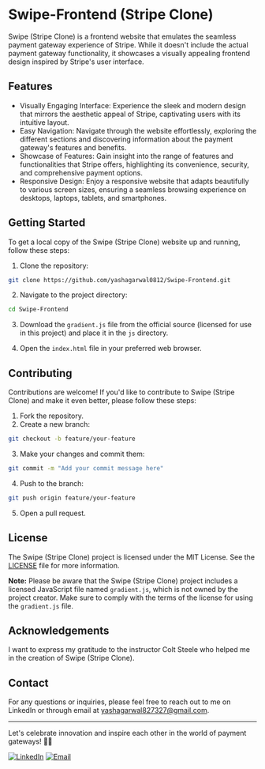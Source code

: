 # Swipe-Frontend (Stripe Clone)

Swipe (Stripe Clone) is a frontend website that emulates the seamless payment gateway experience of Stripe. While it doesn't include the actual payment gateway functionality, it showcases a visually appealing frontend design inspired by Stripe's user interface.

## Features

- Visually Engaging Interface: Experience the sleek and modern design that mirrors the aesthetic appeal of Stripe, captivating users with its intuitive layout.
- Easy Navigation: Navigate through the website effortlessly, exploring the different sections and discovering information about the payment gateway's features and benefits.
- Showcase of Features: Gain insight into the range of features and functionalities that Stripe offers, highlighting its convenience, security, and comprehensive payment options.
- Responsive Design: Enjoy a responsive website that adapts beautifully to various screen sizes, ensuring a seamless browsing experience on desktops, laptops, tablets, and smartphones.

## Getting Started

To get a local copy of the Swipe (Stripe Clone) website up and running, follow these steps:

1. Clone the repository:
```bash
git clone https://github.com/yashagarwal0812/Swipe-Frontend.git
```

2. Navigate to the project directory:
```bash
cd Swipe-Frontend
```

3. Download the `gradient.js` file from the official source (licensed for use in this project) and place it in the `js` directory.

4. Open the `index.html` file in your preferred web browser.

## Contributing

Contributions are welcome! If you'd like to contribute to Swipe (Stripe Clone) and make it even better, please follow these steps:

1. Fork the repository.
2. Create a new branch:
```bash
git checkout -b feature/your-feature
```
3. Make your changes and commit them:
```bash
git commit -m "Add your commit message here"
```
4. Push to the branch:
```bash
git push origin feature/your-feature
```
5. Open a pull request.

## License

The Swipe (Stripe Clone) project is licensed under the MIT License. See the [LICENSE](LICENSE) file for more information.

**Note:** Please be aware that the Swipe (Stripe Clone) project includes a licensed JavaScript file named `gradient.js`, which is not owned by the project creator. Make sure to comply with the terms of the license for using the `gradient.js` file.

## Acknowledgements

I want to express my gratitude to the instructor Colt Steele who helped me in the creation of Swipe (Stripe Clone).

## Contact

For any questions or inquiries, please feel free to reach out to me on LinkedIn or through email at yashagarwal827327@gmail.com.

---

Let's celebrate innovation and inspire each other in the world of payment gateways! 🚀✨

[![LinkedIn](<img align="center" src="https://raw.githubusercontent.com/rahuldkjain/github-profile-readme-generator/master/src/images/icons/Social/linked-in-alt.svg" alt="yash-agarwal-b00b4b217/" height="30" width="40" />)](https://www.linkedin.com/in/yash-agarwal-b00b4b217)
[![Email](https://example.com/email.png)](mailto:yashagarwal827327@gmail.com)
